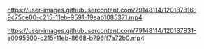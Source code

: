 


https://user-images.githubusercontent.com/79148114/120187816-9c75ce00-c215-11eb-9591-19eab1085371.mp4


https://user-images.githubusercontent.com/79148114/120187831-a0095500-c215-11eb-8668-b796ff7a72b0.mp4

